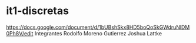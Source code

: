 # it1-discretas
https://docs.google.com/document/d/1bUBshSkx8HD5boQoSkGWdruNlDM0Ph8V/edit
Integrantes
Rodolfo Moreno Gutierrez
Joshua Lattke
